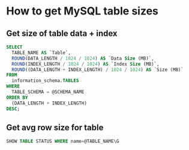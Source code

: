 # How to get MySQL table sizes

## Get size of table data + index
```sql
SELECT
  TABLE_NAME AS `Table`,
  ROUND(DATA_LENGTH / 1024 / 1024) AS `Data Size (MB)`,
  ROUND(INDEX_LENGTH / 1024 / 1024) AS `Index Size (MB)`,
  ROUND((DATA_LENGTH + INDEX_LENGTH) / 1024 / 1024) AS `Size (MB)`
FROM
  information_schema.TABLES
WHERE
  TABLE_SCHEMA = @SCHEMA_NAME
ORDER BY
  (DATA_LENGTH + INDEX_LENGTH)
DESC;
```

## Get avg row size for table
```sql
SHOW TABLE STATUS WHERE name=@TABLE_NAME\G
```
